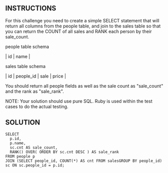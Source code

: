 ## INSTRUCTIONS
For this challenge you need to create a simple SELECT statement that will return all columns from the people table, and join to the sales table so that you can return the COUNT of all sales and RANK each person by their sale_count.

people table schema

| id | name |

sales table schema

| id | people_id | sale | price |

You should return all people fields as well as the sale count as "sale_count" and the rank as "sale_rank".

NOTE: Your solution should use pure SQL. Ruby is used within the test cases to do the actual testing.

## SOLUTION

    SELECT
      p.id,
      p.name,
      sc.cnt AS sale_count, 
      RANK() OVER( ORDER BY sc.cnt DESC ) AS sale_rank
    FROM people p
    JOIN (SELECT people_id, COUNT(*) AS cnt FROM salesGROUP BY people_id) sc ON sc.people_id = p.id;
